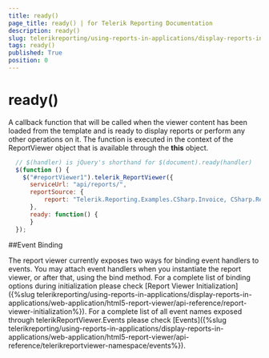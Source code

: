 ```yaml
---
title: ready()
page_title: ready() | for Telerik Reporting Documentation
description: ready()
slug: telerikreporting/using-reports-in-applications/display-reports-in-applications/web-application/html5-report-viewer/api-reference/reportviewer/events/ready()
tags: ready()
published: True
position: 0
---
```


# ready()



A callback function that will be called when the viewer content has been loaded from the template and is ready to display reports           or perform any other operations on it. The function is executed in the context of the ReportViewer object that is available through           the __this__ object.         

	
````js
  // $(handler) is jQuery's shorthand for $(document).ready(handler)
  $(function () {
    $("#reportViewer1").telerik_ReportViewer({
      serviceUrl: "api/reports/",
      reportSource: {
          report: "Telerik.Reporting.Examples.CSharp.Invoice, CSharp.ReportLibrary"
      },
      ready: function() { 
      }
  });
````



##Event Binding

The report viewer currently exposes two ways for binding event handlers to events.         You may attach event handlers when you instantiate the report viewer, or after that, using the bind method.         For a complete list of binding options during initialization please check [Report Viewer Initialization]({%slug telerikreporting/using-reports-in-applications/display-reports-in-applications/web-application/html5-report-viewer/api-reference/report-viewer-initialization%}).         For a complete list of all event names exposed through telerikReportViewer.Events please check [Events]({%slug telerikreporting/using-reports-in-applications/display-reports-in-applications/web-application/html5-report-viewer/api-reference/telerikreportviewer-namespace/events%}).       
